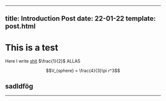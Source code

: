 ---
title: Introduction Post
date: 22-01-22
template: post.html
----
# This is a test

Here I write [shit](https://google.com) $\frac{1}{2}$ ALLAS

$$V_{sphere} = \frac{4}{3}\pi r^3$$

## sadldfög
----